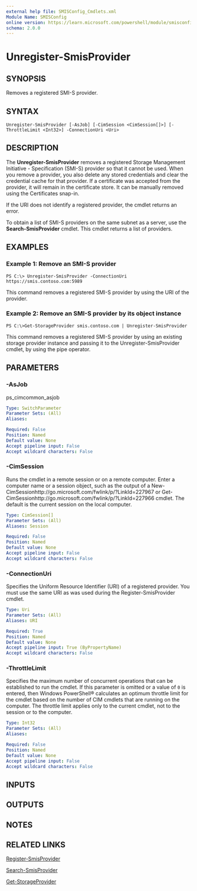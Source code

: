 ```yaml
---
external help file: SMISConfig_Cmdlets.xml
Module Name: SMISConfig
online version: https://learn.microsoft.com/powershell/module/smisconfig/unregister-smisprovider?view=windowsserver2012-ps&wt.mc_id=ps-gethelp
schema: 2.0.0
---
```


# Unregister-SmisProvider

## SYNOPSIS
Removes a registered SMI-S provider.

## SYNTAX

```
Unregister-SmisProvider [-AsJob] [-CimSession <CimSession[]>] [-ThrottleLimit <Int32>] -ConnectionUri <Uri>
```

## DESCRIPTION
The **Unregister-SmisProvider** removes a registered Storage Management Initiative - Specification (SMI-S) provider so that it cannot be used.
When you remove a provider, you also delete any stored credentials and clear the credential cache for that provider.
If a certificate was accepted from the provider, it will remain in the certificate store.
It can be manually removed using the Certificates snap-in.

If the URI does not identify a registered provider, the cmdlet returns an error.

To obtain a list of SMI-S providers on the same subnet as a server, use the **Search-SmisProvider** cmdlet.
This cmdlet returns a list of providers.

## EXAMPLES

### Example 1: Remove an SMI-S provider
```
PS C:\> Unregister-SmisProvider -ConnectionUri https://smis.contoso.com:5989
```

This command removes a registered SMI-S provider by using the URI of the provider.

### Example 2: Remove an SMI-S provider by its object instance
```
PS C:\>Get-StorageProvider smis.contoso.com | Unregister-SmisProvider
```

This command removes a registered SMI-S provider by using an existing storage provider instance and passing it to the Unregister-SmisProvider cmdlet, by using the pipe operator.

## PARAMETERS

### -AsJob
ps_cimcommon_asjob

```yaml
Type: SwitchParameter
Parameter Sets: (All)
Aliases: 

Required: False
Position: Named
Default value: None
Accept pipeline input: False
Accept wildcard characters: False
```

### -CimSession
Runs the cmdlet in a remote session or on a remote computer.
Enter a computer name or a session object, such as the output of a New-CimSessionhttp://go.microsoft.com/fwlink/p/?LinkId=227967 or Get-CimSessionhttp://go.microsoft.com/fwlink/p/?LinkId=227966 cmdlet.
The default is the current session on the local computer.

```yaml
Type: CimSession[]
Parameter Sets: (All)
Aliases: Session

Required: False
Position: Named
Default value: None
Accept pipeline input: False
Accept wildcard characters: False
```

### -ConnectionUri
Specifies the Uniform Resource Identifier (URI) of a registered provider.
You must use the same URI as was used during the Register-SmisProvider cmdlet.

```yaml
Type: Uri
Parameter Sets: (All)
Aliases: URI

Required: True
Position: Named
Default value: None
Accept pipeline input: True (ByPropertyName)
Accept wildcard characters: False
```

### -ThrottleLimit
Specifies the maximum number of concurrent operations that can be established to run the cmdlet.
If this parameter is omitted or a value of `0` is entered, then Windows PowerShell® calculates an optimum throttle limit for the cmdlet based on the number of CIM cmdlets that are running on the computer.
The throttle limit applies only to the current cmdlet, not to the session or to the computer.

```yaml
Type: Int32
Parameter Sets: (All)
Aliases: 

Required: False
Position: Named
Default value: None
Accept pipeline input: False
Accept wildcard characters: False
```

## INPUTS

## OUTPUTS

## NOTES

## RELATED LINKS

[Register-SmisProvider](./Register-SmisProvider.md)

[Search-SmisProvider](./Search-SmisProvider.md)

[Get-StorageProvider](../storage/Get-StorageProvider.md)

